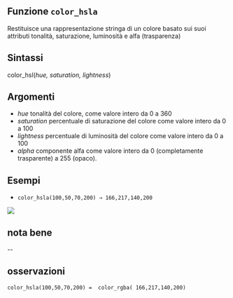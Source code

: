 ## Funzione `color_hsla`

Restituisce una rappresentazione stringa di un colore basato sui suoi attributi tonalità, saturazione, luminosità e alfa (trasparenza)

## Sintassi

color_hsl(_hue, saturation, lightness_)

## Argomenti

* _hue_ tonalità del colore, come valore intero da 0 a 360
* _saturation_ percentuale di saturazione del colore come valore intero da 0 a 100
* _lightness_ percentuale di luminosità del colore come valore intero da 0 a 100
* _alpha_ componente alfa come valore intero da 0 (completamente trasparente) a 255 (opaco).

## Esempi

* `color_hsla(100,50,70,200) → 166,217,140,200`

![](/img/colore/color_hsl/color_hsla1.png)

## nota bene

--

## osservazioni

`color_hsla(100,50,70,200) =  color_rgba( 166,217,140,200)`